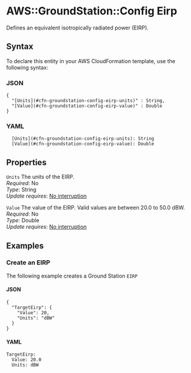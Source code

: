 # AWS::GroundStation::Config Eirp<a name="aws-properties-groundstation-config-eirp"></a>

Defines an equivalent isotropically radiated power \(EIRP\)\.

## Syntax<a name="aws-properties-groundstation-config-eirp-syntax"></a>

To declare this entity in your AWS CloudFormation template, use the following syntax:

### JSON<a name="aws-properties-groundstation-config-eirp-syntax.json"></a>

```
{
  "[Units](#cfn-groundstation-config-eirp-units)" : String,
  "[Value](#cfn-groundstation-config-eirp-value)" : Double
}
```

### YAML<a name="aws-properties-groundstation-config-eirp-syntax.yaml"></a>

```
  [Units](#cfn-groundstation-config-eirp-units): String
  [Value](#cfn-groundstation-config-eirp-value): Double
```

## Properties<a name="aws-properties-groundstation-config-eirp-properties"></a>

`Units` <a name="cfn-groundstation-config-eirp-units"></a>
The units of the EIRP\.  
_Required_: No  
_Type_: String  
_Update requires_: [No interruption](https://docs.aws.amazon.com/AWSCloudFormation/latest/UserGuide/using-cfn-updating-stacks-update-behaviors.html#update-no-interrupt)

`Value` <a name="cfn-groundstation-config-eirp-value"></a>
The value of the EIRP\. Valid values are between 20\.0 to 50\.0 dBW\.  
_Required_: No  
_Type_: Double  
_Update requires_: [No interruption](https://docs.aws.amazon.com/AWSCloudFormation/latest/UserGuide/using-cfn-updating-stacks-update-behaviors.html#update-no-interrupt)

## Examples<a name="aws-properties-groundstation-config-eirp--examples"></a>

### Create an EIRP<a name="aws-properties-groundstation-config-eirp--examples--Create_an_EIRP"></a>

The following example creates a Ground Station `EIRP`

#### JSON<a name="aws-properties-groundstation-config-eirp--examples--Create_an_EIRP--json"></a>

```
{
  "TargetEirp": {
    "Value": 20,
    "Units": "dBW"
  }
}
```

#### YAML<a name="aws-properties-groundstation-config-eirp--examples--Create_an_EIRP--yaml"></a>

```
TargetEirp:
  Value: 20.0
  Units: dBW
```
